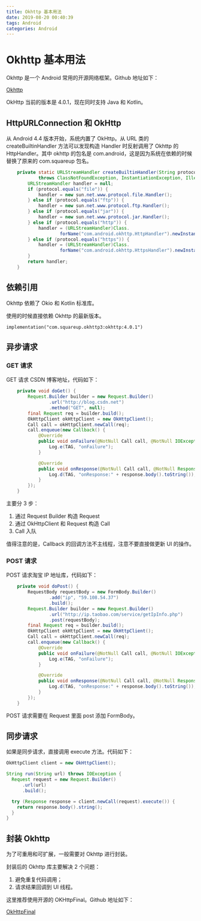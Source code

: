 ```yaml
---
title: Okhttp 基本用法
date: 2019-08-20 00:40:39
tags: Android
categories: Android
---
```


# Okhttp 基本用法

Okhttp 是一个 Android 常用的开源网络框架。Github 地址如下：

[Okhttp](https://github.com/square/okhttp)

OkHttp 当前的版本是 4.0.1，现在同时支持 Java 和 Kotlin。

## HttpURLConnection 和 OkHttp

从 Android 4.4 版本开始，系统内置了 OkHttp。从 URL 类的 createBuiltinHandler 方法可以发现构造 Handler 时反射调用了 Okhttp 的 HttpHandler。其中 okhttp 的包名是 com.android，这是因为系统在依赖的时候替换了原来的 com.squareup 包名。

```java
    private static URLStreamHandler createBuiltinHandler(String protocol)
            throws ClassNotFoundException, InstantiationException, IllegalAccessException {
        URLStreamHandler handler = null;
        if (protocol.equals("file")) {
            handler = new sun.net.www.protocol.file.Handler();
        } else if (protocol.equals("ftp")) {
            handler = new sun.net.www.protocol.ftp.Handler();
        } else if (protocol.equals("jar")) {
            handler = new sun.net.www.protocol.jar.Handler();
        } else if (protocol.equals("http")) {
            handler = (URLStreamHandler)Class.
                    forName("com.android.okhttp.HttpHandler").newInstance();
        } else if (protocol.equals("https")) {
            handler = (URLStreamHandler)Class.
                    forName("com.android.okhttp.HttpsHandler").newInstance();
        }
        return handler;
    }
```

## 依赖引用

Okhttp 依赖了 Okio 和 Kotlin 标准库。

使用的时候直接依赖 Okhttp 的最新版本。

```
implementation("com.squareup.okhttp3:okhttp:4.0.1")
```

## 异步请求

### GET 请求

GET 请求 CSDN 博客地址，代码如下：

```java
    private void doGet() {
        Request.Builder builder = new Request.Builder()
                .url("http://blog.csdn.net")
                .method("GET", null);
        final Request req = builder.build();
        OkHttpClient okHttpClient = new OkHttpClient();
        Call call = okHttpClient.newCall(req);
        call.enqueue(new Callback() {
            @Override
            public void onFailure(@NotNull Call call, @NotNull IOException e) {
                Log.e(TAG, "onFailure");
            }

            @Override
            public void onResponse(@NotNull Call call, @NotNull Response response) throws IOException {
                Log.d(TAG, "onResponse:" + response.body().toString());
            }
        });
    }
```

主要分 3 步：

1. 通过 Request Builder 构造 Request
2. 通过 OkHttpClient 和 Request 构造 Call
3. Call 入队

值得注意的是，Callback 的回调方法不主线程，注意不要直接做更新 UI 的操作。

### POST 请求

POST 请求淘宝 IP 地址库，代码如下：

```java
    private void doPost() {
        RequestBody requestBody = new FormBody.Builder()
                .add("ip", "59.108.54.37")
                .build();
        Request.Builder builder = new Request.Builder()
                .url("http://ip.taobao.com/service/getIpInfo.php")
                .post(requestBody);
        final Request req = builder.build();
        OkHttpClient okHttpClient = new OkHttpClient();
        Call call = okHttpClient.newCall(req);
        call.enqueue(new Callback() {
            @Override
            public void onFailure(@NotNull Call call, @NotNull IOException e) {
                Log.e(TAG, "onFailure");
            }

            @Override
            public void onResponse(@NotNull Call call, @NotNull Response response) throws IOException {
                Log.d(TAG, "onResponse:" + response.body().toString());
            }
        });
    }
```

POST  请求需要在 Request 里面 post 添加 FormBody。

<!-- ### 上传文件

### 下载文件

### 上传 MultiPart 文件

### 超时与缓存

### 取消请求 -->

## 同步请求

如果是同步请求，直接调用 execute 方法。代码如下：

```java
OkHttpClient client = new OkHttpClient();

String run(String url) throws IOException {
  Request request = new Request.Builder()
      .url(url)
      .build();

  try (Response response = client.newCall(request).execute()) {
    return response.body().string();
  }
}
```

## 封装 Okhttp

为了可重用和可扩展，一般需要对 Okhttp 进行封装。

封装后的 Okhttp 库主要解决 2 个问题：

1. 避免重复代码调用；
2. 请求结果回调到 UI 线程。

这里推荐使用开源的 OKHttpFinal。Github 地址如下：

[OkHttpFinal](https://github.com/pengjianbo/OkhttpFinal)